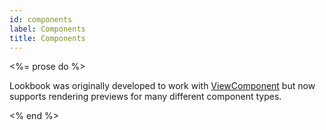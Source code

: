 ```yaml
---
id: components
label: Components
title: Components
---
```


<%= prose do %>

  Lookbook was originally developed to work with [ViewComponent](https://viewcomponent.org) but now supports rendering previews for many different component types.

<% end %>

